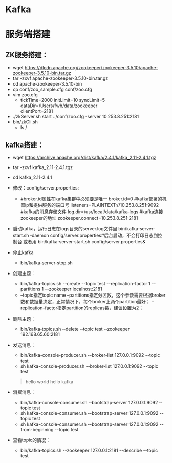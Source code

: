 # Kafka

# 服务端搭建
## ZK服务搭建：
- wget https://dlcdn.apache.org/zookeeper/zookeeper-3.5.10/apache-zookeeper-3.5.10-bin.tar.gz
- tar -zxvf apache-zookeeper-3.5.10-bin.tar.gz
- cd apache-zookeeper-3.5.10-bin
- cp conf/zoo_sample.cfg conf/zoo.cfg
- vim zoo.cfg
  - tickTime=2000
    initLimit=10
    syncLimit=5     
    dataDir=/Users/fwh/data/zookeeper      
    clientPort=2181
- ./zkServer.sh start ../conf/zoo.cfg -server  10.253.8.251:2181
- bin/zkCli.sh
  - ls /

## kafka搭建：
- wget https://archive.apache.org/dist/kafka/2.4.1/kafka_2.11-2.4.1.tgz
- tar -zxvf kafka_2.11-2.4.1.tgz
- cd kafka_2.11-2.4.1
- 修改：config/server.properties:
  - #broker.id属性在kafka集群中必须要是唯一
    broker.id=0
    #kafka部署的机器ip和提供服务的端口号
    listeners=PLAINTEXT://10.253.8.251:9092 
    #kafka的消息存储文件
    log.dir=/usr/local/data/kafka‐logs
    #kafka连接zookeeper的地址
    zookeeper.connect=10.253.8.251:2181
- 启动kafka，运行日志在logs目录的server.log文件里
  bin/kafka‐server‐start.sh ‐daemon config/server.properties#后台启动，不会打印日志到控制台
  或者用
  bin/kafka‐server‐start.sh config/server.properties&
- 停止kafka 
  - bin/kafka‐server‐stop.sh
- 创建主题：
  - bin/kafka-topics.sh --create --topic test --replication-factor 1 --partitions 1 --zookeeper localhost:2181
  - –topic指定topic name
    –partitions指定分区数，这个参数需要根据broker数和数据量决定，正常情况下，每个broker上两个partition最好；
    –replication-factor指定partition的replicas数，建议设置为2；
- 删除主题：
  - bin/kafka‐topics.sh ‐‐delete ‐‐topic test ‐‐zookeeper 192.168.65.60:2181
- 发送消息：
  - bin/kafka-console-producer.sh --broker-list 127.0.0.1:9092 --topic test
  - sh kafka-console-producer.sh --broker-list 127.0.0.1:9092 --topic test
  >hello world
  >hello kafka

- 消费消息：
  - bin/kafka‐console‐consumer.sh ‐‐bootstrap‐server 127.0.0.1:9092 ‐‐topic test
  - sh kafka-console-consumer.sh --bootstrap-server 127.0.0.1:9092 --topic test
  - sh kafka-console-consumer.sh --bootstrap-server 127.0.0.1:9092 --from-beginning --topic test
  
- 查看topic的情况：
  - bin/kafka-topics.sh --zookeeper 127.0.0.1:2181 --describe --topic test
 
